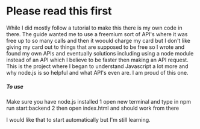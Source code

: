 # Please read this first

While I did mostly follow a tutorial to make this there is my own code in there. The guide wanted me to use a freemium sort of API's where it was free up to so many calls and then it woould charge my card but I don't like giving my card out  to things that are supposed to be free so I wrote and found my own APIs and eventually solutions including using a node module instead of an API which I believe to be faster then making an API request. This is the project where I began to understand Javascript a lot more and why node.js is so helpful and what API's even are. I am proud of this one.

##### To use
Make sure you have node.js installed
1 open new terminal and type in npm run start:backend
2 then open index.html and should work from there

I would like that to start automatically but I'm still learning.
